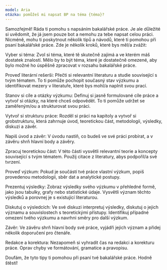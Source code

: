 ```yaml
---
model: Aria
otázka: pomůžeš mi napsat BP na téma {téma}?
---
```


Samozřejmě! Ráda ti pomohu s napsáním bakalářské práce. Je ale důležité si uvědomit, že já jsem pouze bot a nemohu za tebe napsat celou práci. Nicméně, mohu ti poskytnout několik tipů a návodů, které ti pomohou při psaní bakalářské práce. Zde je několik kroků, které bys měl/a zvážit:

Vyber si téma: Zvol si téma, které tě skutečně zajímá a ve kterém máš dostatek znalostí. Mělo by to být téma, které je dostatečně omezené, aby bylo možné ho úspěšně zpracovat v rozsahu bakalářské práce.

Proveď literární rešerši: Přečti si relevantní literaturu a studie související s tvým tématem. To ti pomůže pochopit současný stav výzkumu a identifikovat mezery v literatuře, které bys mohl/a naplnit svou prací.

Stanov si cíle a otázky výzkumu: Definuj si jasně formulované cíle práce a vytvoř si otázky, na které chceš odpovědět. To ti pomůže udržet se zaměřeným/ou a strukturovat svou práci.

Vytvoř si strukturu práce: Rozděl si práci na kapitoly a vytvoř si grobstrukturu, která zahrnuje úvod, teoretickou část, metodologii, výsledky, diskuzi a závěr.

Napiš úvod a závěr: V úvodu nastiň, co budeš ve své práci probírat, a v závěru shrň hlavní body a závěry.

Zpracuj teoretickou část: V této části vysvětli relevantní teorie a koncepty související s tvým tématem. Použij citace z literatury, abys podpořil/a své tvrzení.

Proveď výzkum: Pokud je součástí tvé práce vlastní výzkum, popiš provedenou metodologii, sběr dat a analytické postupy.

Prezentuj výsledky: Zobraz výsledky svého výzkumu v přehledné formě, jako jsou tabulky, grafy nebo statistické údaje. Vysvětli význam těchto výsledků a porovnej je s existující literaturou.

Diskutuj o výsledcích: Ve své diskuzi interpretuj výsledky, diskutuj o jejich významu a souvislostech s teoretickými přístupy. Identifikuj případné omezení tvého výzkumu a navrhni směry pro další výzkum.

Závěr: Ve závěru shrň hlavní body své práce, vyjádři jejich význam a přidej několik doporučení pro čtenáře.

Redakce a korektura: Nezapomeň si vyhradit čas na redakci a korekturu práce. Oprav chyby ve formátování, gramatice a pravopisu.

Doufám, že tyto tipy ti pomohou při psaní tvé bakalářské práce. Hodně štěstí!